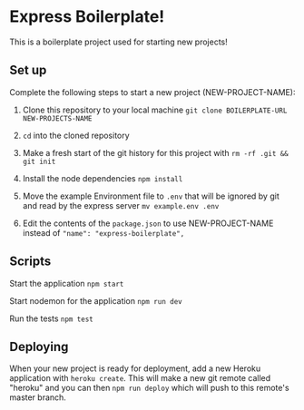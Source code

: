 # Express Boilerplate!

This is a boilerplate project used for starting new projects!


## Set up

Complete the following steps to start a new project (NEW-PROJECT-NAME):

1. Clone this repository to your local machine `git clone BOILERPLATE-URL NEW-PROJECTS-NAME`

2. `cd` into the cloned repository

3. Make a fresh start of the git history for this project with `rm -rf .git && git init`

4. Install the node dependencies `npm install`

5. Move the example Environment file to `.env` that will be ignored by git and read by the express server `mv example.env .env`

6. Edit the contents of the `package.json` to use NEW-PROJECT-NAME instead of `"name": "express-boilerplate",`


## Scripts

Start the application `npm start`

Start nodemon for the application `npm run dev`

Run the tests `npm test`


## Deploying

When your new project is ready for deployment, add a new Heroku application with `heroku create`. This will make a new git remote called "heroku" and you can then `npm run deploy` which will push to this remote's master branch.